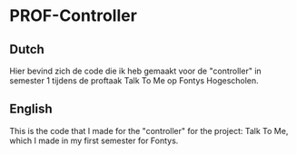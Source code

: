 # PROF-Controller

## Dutch
Hier bevind zich de code die ik heb gemaakt voor de "controller" in semester 1 tijdens de proftaak Talk To Me op Fontys Hogescholen.

## English
This is the code that I made for the "controller" for the project: Talk To Me, which I made in my first semester for Fontys.
